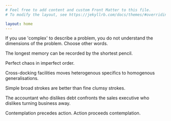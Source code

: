 ```yaml
---
# Feel free to add content and custom Front Matter to this file.
# To modify the layout, see https://jekyllrb.com/docs/themes/#overriding-theme-defaults

layout: home
---
```


If you use 'complex' to describe a problem, you do not understand the dimensions of the problem.  Choose other words.

The longest memory can be recorded by the shortest pencil.

Perfect chaos in imperfect order.


Cross-docking facilities moves heterogenous specifics to homogenous generalisations.

Simple broad strokes are better than fine clumsy strokes.

The accountant who dislikes debt confronts the sales executive who dislikes turning business away.

Contemplation precedes action.  Action proceeds contemplation.

<br>
